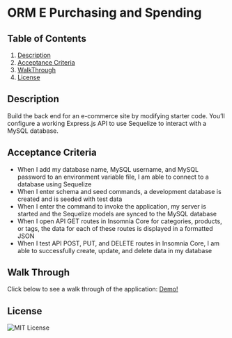 # ORM E Purchasing and Spending

## Table of Contents

1. [Description](#description)
2. [Acceptance Criteria](#acceptance-criteria)
3. [WalkThrough](#walkthrough)
4. [License](#license)

## Description

Build the back end for an e-commerce site by modifying starter code. You’ll configure a working Express.js API to use Sequelize to interact with a MySQL database.

## Acceptance Criteria

- When I add my database name, MySQL username, and MySQL password to an environment variable file, I am able to connect to a database using Sequelize
- When I enter schema and seed commands, a development database is created and is seeded with test data
- When I enter the command to invoke the application, my server is started and the Sequelize models are synced to the MySQL database
- When I open API GET routes in Insomnia Core for categories, products, or tags, the data for each of these routes is displayed in a formatted JSON
- When I test API POST, PUT, and DELETE routes in Insomnia Core, I am able to successfully create, update, and delete data in my database

## Walk Through

Click below to see a walk through of the application:
[ Demo!](https://drive.google.com/file/d/1-gKry4miUb5V7I8m40BUsmUkccxpTWio/view?usp=sharing)

## License

![MIT License](https://img.shields.io/badge/License-MIT-brightgreen)
